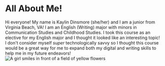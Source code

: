 # All About Me!
Hi everyone! My name is Kaylin Dinsmore (she/her) and I am a junior from Virginia Beach, VA! I am an English (Writing) major with minors in Communication Studies and Childhood Studies. I took this course as an elective for my English major and I thought it looked like an interesting topic! I don't consider myself _super_ technologically savvy so I thought this course would be a great way for me to expand both my digital and writing skills to help me in my future endeavors! 
![A girl smiles in front of a field of yellow flowers](https://kaylindins.github.io/kaylin-dinsmore-CNU/images/prfile.jpg)
